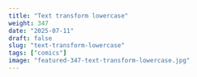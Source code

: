 ```yaml
---
title: "Text transform lowercase"
weight: 347
date: "2025-07-11"
draft: false
slug: "text-transform-lowercase"
tags: ["comics"]
image: "featured-347-text-transform-lowercase.jpg"
---
```

